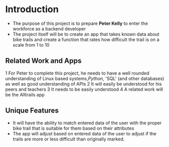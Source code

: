# Introduction

- The purpose of this project is to prepare **Peter Kelly** to enter the workforce as a backend developer
- The project itself will be to create an app that takes known data about bike trails and create a function that rates how difficult the trail is on a scale from 1 to 10

## Related Work and Apps

1 For Peter to complete this project, he needs to have a well rounded understanding of Linux based systems,*Python*, 'SQL' (and other databases) as well as good understanding of APIs
2 It will easily be understood for his peers and teachers
3 It needs to be easily understood
4 A related work will be the Alltrails app

## Unique Features
- It will have the ability to match entered data of the user with the proper bike trail that is suitable for them based on their attributes
- The app will adjust based on entered data of the user to adjust if the trails are more or less difficult than originally marked.
